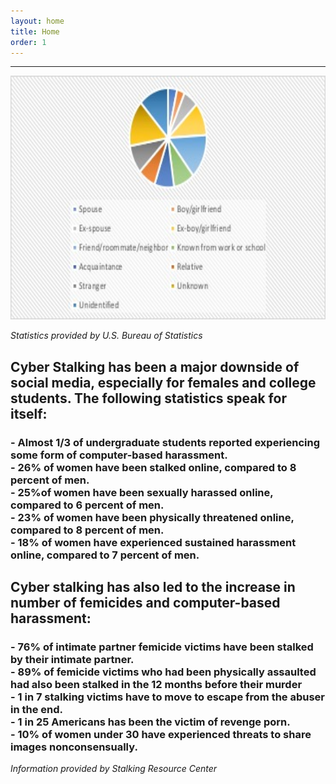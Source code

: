 ```yaml
---
layout: home
title: Home
order: 1
---
```

  <hr>
  <div>
    <img src="images/stalkingStatistics.jpg" alt="Cyber Stalking Statistics" width = "530" height = "390" class="center responsive-content" /><br>

  <em class="center">Statistics provided by U.S. Bureau of Statistics</em>

  <h2>Cyber Stalking has been a major downside of social media, especially for females and college students. The following statistics speak for itself:</h2>
    <h3>
      - Almost <strong>1/3</strong> of undergraduate students reported experiencing some form of computer-based harassment.<br>
      - <strong>26%</strong> of women have been stalked online, compared to 8 percent of men.<br>
      - <strong>25%</strong>of women have been sexually harassed online, compared to 6 percent of men.<br>
      - <strong>23%</strong> of women have been physically threatened online, compared to 8 percent of men.<br>
      - <strong>18%</strong> of women have experienced sustained harassment online, compared to 7 percent of men.<br>
    </h3>

  <h2>Cyber stalking has also led to the increase in number of femicides and computer-based harassment:</h2>
    <h3>
      - <strong>76%</strong> of intimate partner femicide victims have been stalked by their intimate partner.<br>
      - <strong>89% </strong> of femicide victims who had been physically assaulted had also been stalked in the 12 months before their murder<br>
      - <strong>1 in 7 </strong> stalking victims have to move to escape from the abuser in the end.<br>
      - <strong> 1 in 25 </strong> Americans has been the victim of revenge porn.<br>
      - <strong> 10% </strong> of women under 30 have experienced threats to share images nonconsensually.<br>
      </h3>
<em>Information provided by Stalking Resource Center</em>

</div>
